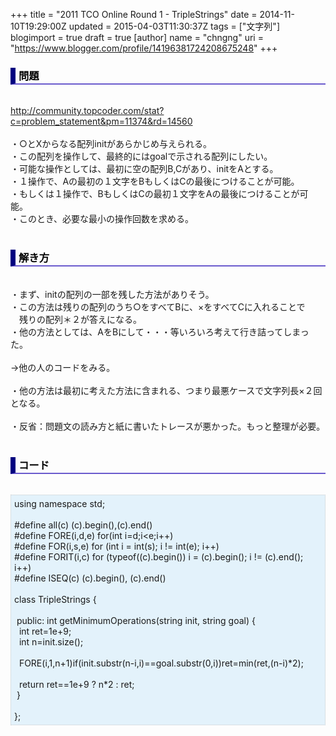 +++
title = "2011 TCO Online Round 1 - TripleStrings"
date = 2014-11-10T19:29:00Z
updated = 2015-04-03T11:30:37Z
tags = ["文字列"]
blogimport = true
draft = true
[author]
	name = "chngng"
	uri = "https://www.blogger.com/profile/14196381724208675248"
+++

<div dir="ltr" style="text-align: left;" trbidi="on"><h3 style="border-bottom: 2px solid slateblue; border-left: 8px solid navy; color: black; padding: 0px 0px 1px 5px;">問題 </h3><br /><a href="http://community.topcoder.com/stat?c=problem_statement&amp;pm=11374&amp;rd=14560" target="_blank">http://community.topcoder.com/stat?c=problem_statement&amp;pm=11374&amp;rd=14560</a><br /><br />・○とXからなる配列initがあらかじめ与えられる。<br />・この配列を操作して、最終的にはgoalで示される配列にしたい。<br />・可能な操作としては、最初に空の配列B,Cがあり、initをAとする。<br />・１操作で、Aの最初の１文字をBもしくはCの最後につけることが可能。<br />・もしくは１操作で、BもしくはCの最初１文字をAの最後につけることが可能。<br />・このとき、必要な最小の操作回数を求める。<br /><br /><h3 style="border-bottom: 2px solid slateblue; border-left: 8px solid navy; color: black; padding: 0px 0px 1px 5px;">解き方 </h3><br />・まず、initの配列の一部を残した方法がありそう。<br />・この方法は残りの配列のうち○をすべてBに、×をすべてCに入れることで<br />　残りの配列＊２が答えになる。<br />・他の方法としては、AをBにして・・・等いろいろ考えて行き詰ってしまった。<br /><br />→他の人のコードをみる。<br /><br />・他の方法は最初に考えた方法に含まれる、つまり最悪ケースで文字列長×２回となる。<br /><br />・反省：問題文の読み方と紙に書いたトレースが悪かった。もっと整理が必要。<br /><br /><h3 style="border-bottom: 2px solid slateblue; border-left: 8px solid navy; color: black; padding: 0px 0px 1px 5px;">コード </h3><br /><div style="background-color: #e3f2fb; border: 1px dotted #CCCCCC; padding: 5px;">using namespace std;<br /><br />#define all(c) (c).begin(),(c).end()<br />#define FORE(i,d,e) for(int i=d;i&lt;e;i++)<br />#define FOR(i,s,e) for (int i = int(s); i != int(e); i++)<br />#define FORIT(i,c) for (typeof((c).begin()) i = (c).begin(); i != (c).end(); i++)<br />#define ISEQ(c) (c).begin(), (c).end()<br /><br />class TripleStrings {<br /><br /><span class="Apple-tab-span" style="white-space: pre;"> </span>public: int getMinimumOperations(string init, string goal) {<br /><span class="Apple-tab-span" style="white-space: pre;">  </span>int ret=1e+9;<br /><span class="Apple-tab-span" style="white-space: pre;">  </span>int n=init.size();<br /><br /><span class="Apple-tab-span" style="white-space: pre;">  </span>FORE(i,1,n+1)if(init.substr(n-i,i)==goal.substr(0,i))ret=min(ret,(n-i)*2);<br /><br /><span class="Apple-tab-span" style="white-space: pre;">  </span>return ret==1e+9 ? n*2 : ret;<br /><span class="Apple-tab-span" style="white-space: pre;"> </span>}<br /><br />};</div></div>
